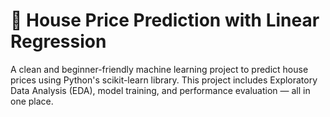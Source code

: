 # 🏡 House Price Prediction with Linear Regression

A clean and beginner-friendly machine learning project to predict house prices using Python's scikit-learn library. This project includes Exploratory Data Analysis (EDA), model training, and performance evaluation — all in one place.


